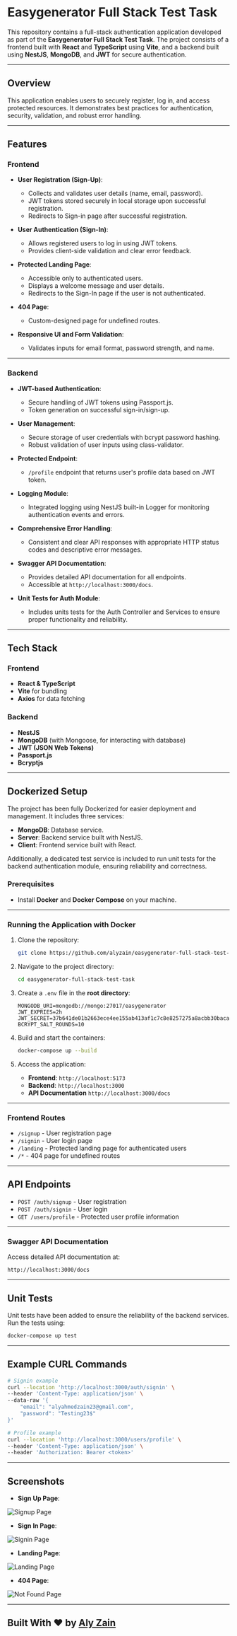 # Easygenerator Full Stack Test Task

This repository contains a full-stack authentication application developed as part of the **Easygenerator Full Stack Test Task**. The project consists of a frontend built with **React** and **TypeScript** using **Vite**, and a backend built using **NestJS**, **MongoDB**, and **JWT** for secure authentication.

---

## Overview

This application enables users to securely register, log in, and access protected resources. It demonstrates best practices for authentication, security, validation, and robust error handling.

---

## Features

### Frontend

- **User Registration (Sign-Up)**:
  - Collects and validates user details (name, email, password).
  - JWT tokens stored securely in local storage upon successful registration.
  - Redirects to Sign-in page after successful registration.

- **User Authentication (Sign-In)**:
  - Allows registered users to log in using JWT tokens.
  - Provides client-side validation and clear error feedback.

- **Protected Landing Page**:
  - Accessible only to authenticated users.
  - Displays a welcome message and user details.
  - Redirects to the Sign-In page if the user is not authenticated.

- **404 Page**:
  - Custom-designed page for undefined routes.

- **Responsive UI and Form Validation**:
  - Validates inputs for email format, password strength, and name.

---

### Backend

- **JWT-based Authentication**:
  - Secure handling of JWT tokens using Passport.js.
  - Token generation on successful sign-in/sign-up.

- **User Management**:
  - Secure storage of user credentials with bcrypt password hashing.
  - Robust validation of user inputs using class-validator.

- **Protected Endpoint**:
  - `/profile` endpoint that returns user's profile data based on JWT token.

- **Logging Module**:
  - Integrated logging using NestJS built-in Logger for monitoring authentication events and errors.

- **Comprehensive Error Handling**:
  - Consistent and clear API responses with appropriate HTTP status codes and descriptive error messages.

- **Swagger API Documentation**:
  - Provides detailed API documentation for all endpoints.
  - Accessible at `http://localhost:3000/docs`.

- **Unit Tests for Auth Module**:
  - Includes units tests for the Auth Controller and Services to ensure proper functionality and reliability.

---

## Tech Stack

### Frontend
- **React & TypeScript**
- **Vite** for bundling
- **Axios** for data fetching

### Backend
- **NestJS**
- **MongoDB** (with Mongoose, for interacting with database)
- **JWT (JSON Web Tokens)**
- **Passport.js**
- **Bcryptjs**

---

## Dockerized Setup
The project has been fully Dockerized for easier deployment and management. It includes three services:
- **MongoDB**: Database service.
- **Server**: Backend service built with NestJS.
- **Client**: Frontend service built with React.

Additionally, a dedicated test service is included to run unit tests for the backend authentication module, ensuring reliability and correctness.

### Prerequisites
- Install **Docker** and **Docker Compose** on your machine.

---

### Running the Application with Docker

1. Clone the repository:
   ```bash
   git clone https://github.com/alyzain/easygenerator-full-stack-test-task.git
   ```

2. Navigate to the project directory:
   ```bash
   cd easygenerator-full-stack-test-task
   ```

3. Create a `.env` file in the **root directory**:
   ```plaintext
   MONGODB_URI=mongodb://mongo:27017/easygenerator
   JWT_EXPRIES=2h
   JWT_SECRET=37b641de01b2663ece4ee155ab413af1c7c8e8257275a8acbb30bacadfc63779
   BCRYPT_SALT_ROUNDS=10
   ```

4. Build and start the containers:
   ```bash
   docker-compose up --build
   ```

5. Access the application:
   - **Frontend**: `http://localhost:5173`
   - **Backend**: `http://localhost:3000`
   - **API Documentation** `http://localhost:3000/docs`

---


### Frontend Routes

- `/signup` - User registration page
- `/signin` - User login page
- `/landing` - Protected landing page for authenticated users
- `/*` - 404 page for undefined routes

---

## API Endpoints

- `POST /auth/signup` - User registration
- `POST /auth/signin` - User login
- `GET /users/profile` - Protected user profile information

---

### Swagger API Documentation
Access detailed API documentation at:
```
http://localhost:3000/docs
```

---

## Unit Tests

Unit tests have been added to ensure the reliability of the backend services. Run the tests using:
```bash
docker-compose up test
```

---

## Example CURL Commands

```bash
# Signin example
curl --location 'http://localhost:3000/auth/signin' \
--header 'Content-Type: application/json' \
--data-raw '{
    "email": "alyahmedzain23@gmail.com",
    "password": "Testing23$"
}'

# Profile example
curl --location 'http://localhost:3000/users/profile' \
--header 'Content-Type: application/json' \
--header 'Authorization: Bearer <token>'
```

---

## Screenshots

- **Sign Up Page**:

![Signup Page](images/SignUpPage.png)

- **Sign In Page**:

![Signin Page](images/SignInPage.png)

- **Landing Page**:

![Landing Page](images/LandingPage.png)

- **404 Page**:

![Not Found Page](images/404Page.png)

---

## Built With ❤️ by [Aly Zain](https://github.com/alyzain)
